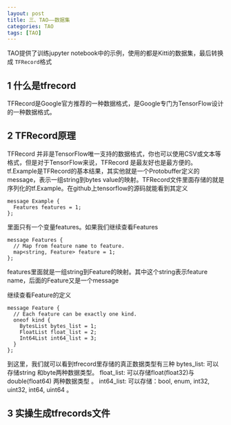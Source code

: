 ```yaml
---
layout: post
title: 三、TAO——数据集
categories: TAO
tags: [TAO]
---
```


TAO提供了训练jupyter notebook中的示例，使用的都是Kitti的数据集，最后转换成 `TFRecord`格式

## 1 什么是tfrecord

TFRecord是Google官方推荐的一种数据格式，是Google专门为TensorFlow设计的一种数据格式。

## 2 TFRecord原理

TFRecord 并非是TensorFlow唯一支持的数据格式，你也可以使用CSV或文本等格式，但是对于TensorFlow来说，TFRecord 是最友好也是最方便的。
tf.Example是TFRecord的基本结果，其实他就是一个Protobuffer定义的message，表示一组string到bytes value的映射。TFRecord文件里面存储的就是序列化的tf.Example。在github上tensorflow的源码就能看到其定义

```
message Example {
  Features features = 1;
};
```

里面只有一个变量features。如果我们继续查看Features

```
message Features {
  // Map from feature name to feature.
  map<string, Feature> feature = 1;
};
```

features里面就是一组string到Feature的映射。其中这个string表示feature name，后面的Feature又是一个message

继续查看Feature的定义


```
message Feature {
  // Each feature can be exactly one kind.
  oneof kind {
    BytesList bytes_list = 1;
    FloatList float_list = 2;
    Int64List int64_list = 3;
  }
};
```

到这里，我们就可以看到tfrecord里存储的真正数据类型有三种
bytes_list: 可以存储string 和byte两种数据类型。
float_list: 可以存储float(float32)与double(float64) 两种数据类型 。
int64_list: 可以存储：bool, enum, int32, uint32, int64, uint64 。

## 3 实操生成tfrecords文件

